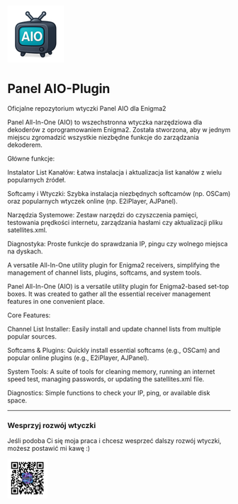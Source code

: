 ![Logo Panelu AIO](logo.png)
# Panel AIO-Plugin
Oficjalne repozytorium wtyczki Panel AIO dla Enigma2

Panel All-In-One (AIO) to wszechstronna wtyczka narzędziowa dla dekoderów z oprogramowaniem Enigma2. Została stworzona, aby w jednym miejscu zgromadzić wszystkie niezbędne funkcje do zarządzania dekoderem.

Główne funkcje:

Instalator List Kanałów: Łatwa instalacja i aktualizacja list kanałów z wielu popularnych źródeł.

Softcamy i Wtyczki: Szybka instalacja niezbędnych softcamów (np. OSCam) oraz popularnych wtyczek online (np. E2iPlayer, AJPanel).

Narzędzia Systemowe: Zestaw narzędzi do czyszczenia pamięci, testowania prędkości internetu, zarządzania hasłami czy aktualizacji pliku satellites.xml.

Diagnostyka: Proste funkcje do sprawdzania IP, pingu czy wolnego miejsca na dyskach.

A versatile All-In-One utility plugin for Enigma2 receivers, simplifying the management of channel lists, plugins, softcams, and system tools.


Panel All-In-One (AIO) is a versatile utility plugin for Enigma2-based set-top boxes. It was created to gather all the essential receiver management features in one convenient place.

Core Features:

Channel List Installer: Easily install and update channel lists from multiple popular sources.

Softcams & Plugins: Quickly install essential softcams (e.g., OSCam) and popular online plugins (e.g., E2iPlayer, AJPanel).

System Tools: A suite of tools for cleaning memory, running an internet speed test, managing passwords, or updating the satellites.xml file.

Diagnostics: Simple functions to check your IP, ping, or available disk space.

---
### Wesprzyj rozwój wtyczki
Jeśli podoba Ci się moja praca i chcesz wesprzeć dalszy rozwój wtyczki, możesz postawić mi kawę :)

![Wesprzyj rozwój wtyczki](Kod_QR_buycoffee.png)
